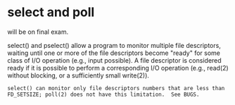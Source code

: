 # select and poll
will be on final exam.

select() and pselect() allow a program to monitor multiple file
    descriptors, waiting until one or more of the file descriptors become
    "ready" for some class of I/O operation (e.g., input possible).  A
    file descriptor is considered ready if it is possible to perform a
    corresponding I/O operation (e.g., read(2) without blocking, or a
    sufficiently small write(2)).

    select() can monitor only file descriptors numbers that are less than
    FD_SETSIZE; poll(2) does not have this limitation.  See BUGS.

    

